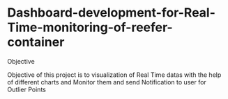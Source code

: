 # Dashboard-development-for-Real-Time-monitoring-of-reefer-container

Objective 

Objective of this project is to visualization of Real Time datas with the help of different charts and Monitor them and send Notification to user for Outlier Points 

